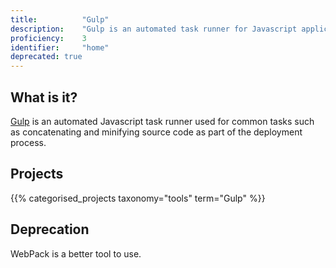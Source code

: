 ```yaml
---
title: 			"Gulp"
description: 	"Gulp is an automated task runner for Javascript applications."
proficiency:	3
identifier:		"home"
deprecated: true
---
```


## What is it?
[Gulp](http://gulpjs.com/) is an automated Javascript task runner used for common tasks such as concatenating and minifying source code as part of the deployment process.

## Projects
{{% categorised_projects taxonomy="tools" term="Gulp" %}}

## Deprecation
WebPack is a better tool to use.
